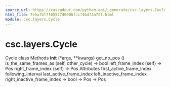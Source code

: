 ```yaml
---
source_url: https://cascadeur.com/python-api/_generate/csc.layers.Cycle.html
html_file: 7e5afbf7f6552746006fccf4bdf3a72f.html
module: csc.layers.Cycle
---
```


# csc.layers.Cycle 

Cycle class Methods __init__ (*args, **kwargs) get_no_pos () is_the_same_frames_as (self, other_cycle) -> bool left_frame_index (self) -> Pos right_frame_index (self) -> Pos Attributes first_active_frame_index following_interval last_active_frame_index left_inactive_frame_index right_inactive_frame_index -> bool -> Pos -> Pos